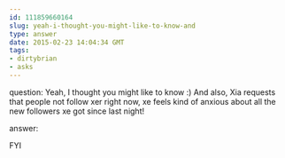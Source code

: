 ```yaml
---
id: 111859660164
slug: yeah-i-thought-you-might-like-to-know-and
type: answer
date: 2015-02-23 14:04:34 GMT
tags:
- dirtybrian
- asks
---
```

question: Yeah, I thought you might like to know :) And also, Xia requests that people not follow xer right now, xe feels kind of anxious about all the new followers xe got since last night!

answer: <p>FYI</p>